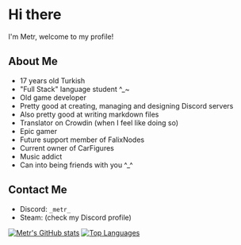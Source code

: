 # Hi there

I'm Metr, welcome to my profile!

## About Me

- 17 years old Turkish
- "Full Stack" language student ^_~
- Old game developer
- Pretty good at creating, managing and designing Discord servers
- Also pretty good at writing markdown files
- Translator on Crowdin (when I feel like doing so)
- Epic gamer
- Future support member of  FalixNodes
- Current owner of CarFigures
- Music addict
- Can into being friends with you ^_^

## Contact Me

- Discord: `_metr_`
- Steam: (check my Discord profile)

[![Metr's GitHub stats](https://github-readme-stats.vercel.app/api?username=tp-duolingo)](https://github.com/anuraghazra/github-readme-stats)
[![Top Languages](https://github-readme-stats.vercel.app/api/top-langs/?username=tp-duolingo)](https://github.com/anuraghazra/github-readme-stats)
